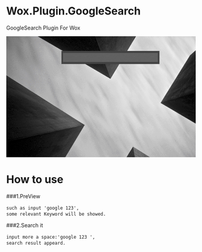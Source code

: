 Wox.Plugin.GoogleSearch
=======================

GoogleSearch Plugin For Wox

![](https://github.com/harry159821/Wox.Plugin.GoogleSearch/raw/master/GoogleSearch.gif)

How to use
=======================

###1.PreView

	such as input 'google 123',
	some relevant Keyword will be showed.

###2.Search it

	input more a space:'google 123 ',
	search result appeard.
